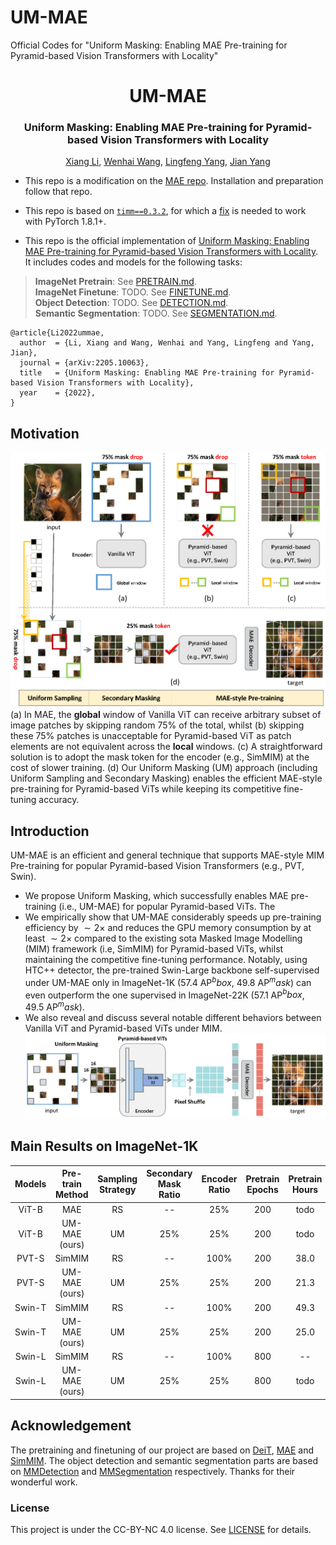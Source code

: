 # UM-MAE
Official Codes for "Uniform Masking: Enabling MAE Pre-training for Pyramid-based Vision Transformers with Locality"

<div align="center">
<h1>UM-MAE</h1>
<h3>Uniform Masking: Enabling MAE Pre-training for Pyramid-based Vision Transformers with Locality</h3>

[Xiang Li](https://scholar.google.com/citations?user=oamjJdYAAAAJ&hl=zh-CN), [Wenhai Wang](https://scholar.google.com/citations?user=WM0OglcAAAAJ&hl=zh-CN), [Lingfeng Yang](https://scholar.google.com/citations?user=RLhH0jwAAAAJ&hl=zh-CN), [Jian Yang](https://scholar.google.com/citations?user=6CIDtZQAAAAJ&hl=zh-CN)

</div>

* This repo is a modification on the [MAE repo](https://github.com/facebookresearch/mae). Installation and preparation follow that repo.

* This repo is based on [`timm==0.3.2`](https://github.com/rwightman/pytorch-image-models), for which a [fix](https://github.com/rwightman/pytorch-image-models/issues/420#issuecomment-776459842) is needed to work with PyTorch 1.8.1+.

* This repo is the official implementation of [Uniform Masking: Enabling MAE Pre-training for Pyramid-based Vision Transformers with Locality](https://arxiv.org/pdf/2205.10063.pdf). It includes codes and models for the following tasks:
> **ImageNet Pretrain**: See [PRETRAIN.md](PRETRAIN.md).\
> **ImageNet Finetune**: TODO. See [FINETUNE.md](FINETUNE.md).\
> **Object Detection**: TODO. See [DETECTION.md](DET/DETECTION.md).\
> **Semantic Segmentation**: TODO. See [SEGMENTATION.md](SEG/SEGMENTATION.md).

```
@article{Li2022ummae,
  author  = {Li, Xiang and Wang, Wenhai and Yang, Lingfeng and Yang, Jian},
  journal = {arXiv:2205.10063},
  title   = {Uniform Masking: Enabling MAE Pre-training for Pyramid-based Vision Transformers with Locality},
  year    = {2022},
}
```

## Motivation
![tenser](figs/pipeline_cropped.png)
(a) In MAE, the **global** window of Vanilla ViT can receive arbitrary subset of image patches by skipping random $75\%$ of the total, whilst (b) skipping these $75\%$ patches is unacceptable for Pyramid-based ViT as patch elements are not equivalent across the **local** windows. (c) A straightforward solution is to adopt the mask token for the encoder (e.g., SimMIM) at the cost of slower training. (d) Our Uniform Masking (UM) approach (including Uniform Sampling and Secondary Masking) enables the efficient MAE-style pre-training for Pyramid-based ViTs while keeping its competitive fine-tuning accuracy.

## Introduction
UM-MAE is an efficient and general technique that supports MAE-style MIM Pre-training for popular Pyramid-based Vision Transformers (e.g., PVT, Swin).
* We propose Uniform Masking, which successfully enables MAE pre-training (i.e., UM-MAE) for popular Pyramid-based ViTs. The 
* We empirically show that UM-MAE considerably speeds up pre-training efficiency by $\sim2\times$ and reduces the GPU memory consumption by at least $\sim2\times$ compared to the existing sota Masked Image Modelling (MIM) framework (i.e, SimMIM) for Pyramid-based ViTs, whilst maintaining the competitive fine-tuning performance. Notably, using HTC++ detector, the pre-trained Swin-Large backbone self-supervised under UM-MAE only in ImageNet-1K (57.4 AP$^bbox$, 49.8 AP$^mask$) can even outperform the one supervised in ImageNet-22K (57.1 AP$^bbox$, 49.5 AP$^mask$).
* We also reveal and discuss several notable different behaviors between Vanilla ViT and Pyramid-based ViTs under MIM.
![tenser](figs/detail_pipeline_cropped.png)

## Main Results on ImageNet-1K
| Models  | Pre-train Method| Sampling Strategy | Secondary Mask Ratio | Encoder Ratio | Pretrain Epochs | Pretrain Hours | FT acc@1(%) | FT weights |
| :---:   | :---: | :---: | :---: | :---: | :---: | :---: | :---: | :---: |
| ViT-B   | MAE          | RS | --  | 25%  | 200 | todo | 82.88 | [weight]() |
| ViT-B   | UM-MAE (ours)| UM | 25% | 25%  | 200 | todo | 82.88 | [weight]() |
| PVT-S   | SimMIM       | RS | --  | 100% | 200 | 38.0 | 79.28 | [weight]() |
| PVT-S   | UM-MAE (ours)| UM | 25% | 25%  | 200 | 21.3 | 79.31 | [weight]() |
| Swin-T  | SimMIM       | RS | --  | 100% | 200 | 49.3 | 82.20 | [weight]() |
| Swin-T  | UM-MAE (ours)| UM | 25% | 25%  | 200 | 25.0 | 82.04 | [weight]() |
| Swin-L  | SimMIM       | RS | --  | 100% | 800 | --   | 85.4  | [link](https://github.com/microsoft/SimMIM) |
| Swin-L  | UM-MAE (ours)| UM | 25% | 25%  | 800 | todo | 85.3  | [weight]() |


## Acknowledgement
The pretraining and finetuning of our project are based on [DeiT](https://github.com/facebookresearch/deit), [MAE](https://github.com/facebookresearch/mae) and [SimMIM](https://github.com/microsoft/SimMIM). The object detection and semantic segmentation parts are based on [MMDetection](https://github.com/open-mmlab/mmdetection) and [MMSegmentation](https://github.com/open-mmlab/mmsegmentation) respectively. Thanks for their wonderful work.


### License
This project is under the CC-BY-NC 4.0 license. See [LICENSE](LICENSE) for details.